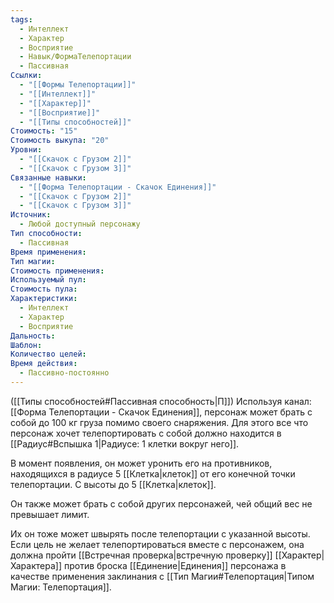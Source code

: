 ```yaml
---
tags:
  - Интеллект
  - Характер
  - Восприятие
  - Навык/ФормаТелепортации
  - Пассивная
Ссылки:
  - "[[Формы Телепортации]]"
  - "[[Интеллект]]"
  - "[[Характер]]"
  - "[[Восприятие]]"
  - "[[Типы способностей]]"
Стоимость: "15"
Стоимость выкупа: "20"
Уровни:
  - "[[Скачок с Грузом 2]]"
  - "[[Скачок с Грузом 3]]"
Связанные навыки:
  - "[[Форма Телепортации - Скачок Единения]]"
  - "[[Скачок с Грузом 2]]"
  - "[[Скачок с Грузом 3]]"
Источник:
  - Любой доступный персонажу
Тип способности:
  - Пассивная
Время применения: 
Тип магии: 
Стоимость применения: 
Используемый пул: 
Стоимость пула: 
Характеристики:
  - Интеллект
  - Характер
  - Восприятие
Дальность: 
Шаблон: 
Количество целей: 
Время действия:
  - Пассивно-постоянно
---
```

([[Типы способностей#Пассивная способность|П]]) Используя канал: [[Форма Телепортации - Скачок Единения]], персонаж может брать с собой до 100 кг груза помимо своего снаряжения. Для этого все что персонаж хочет телепортировать с собой должно находится в [[Радиус#Вспышка 1|Радиусе: 1 клетки вокруг него]].

В момент появления, он может уронить его на противников, находящихся в радиусе 5 [[Клетка|клеток]] от его конечной точки телепортации. С высоты до 5 [[Клетка|клеток]]. 

Он также может брать с собой других персонажей, чей общий вес не превышает лимит. 

Их он тоже может швырять после телепортации с указанной высоты. Если цель не желает телепортироваться вместе с персонажем, она должна пройти [[Встречная проверка|встречную проверку]] [[Характер|Характера]] против броска [[Единение|Единения]] персонажа в качестве применения заклинания с [[Тип Магии#Телепортация|Типом Магии: Телепортация]].